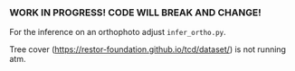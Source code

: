 ### WORK IN PROGRESS! CODE WILL BREAK AND CHANGE!

For the inference on an orthophoto adjust `infer_ortho.py`. 

Tree cover (https://restor-foundation.github.io/tcd/dataset/) is not running atm. 

